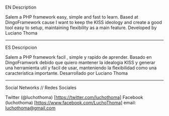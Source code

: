 EN Description

Salem a PHP framework easy, simple and fast to learn. Based at DingoFramework cause I want to keep the KISS ideology and create a good tool easy to setup, maintaining flexibility as a main feature.
Developed by Luciano Thoma 

------------------------

ES Descripcion

Salem a PHP framework facil , simple y rapido de aprender. Basado en DingoFramwork debido que quiero mantener la idealogia KISS y generar una herramienta util y facil de usar, manteniendo la flexibilidad como una caracteristica importante.
Desarrollado por Luciano Thoma

-------------------------

Social Networks // Redes Sociales

Twitter (@luchothoma) [https://twitter.com/luchothoma]
Facebook (luchothoma) [https://www.facebook.com/LuchoThoma]
email: luchothoma@gmail.com